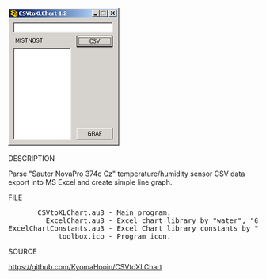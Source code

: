 ![CSV to XLChart](https://github.com/KyomaHooin/CSVtoXLChart/raw/master/csvchart_screenshot.png "screenshot")

DESCRIPTION

Parse "Sauter NovaPro 374c Cz" temperature/humidity sensor CSV data export into MS Excel
and create simple line graph.

FILE

<pre>
       CSVtoXLChart.au3 - Main program.
         ExcelChart.au3 - Excel chart library by "water", "GreenCan".
ExcelChartConstants.au3 - Excel Chart library constants by "water", "GreenCan".
            toolbox.ico - Program icon.
</pre>

SOURCE

https://github.com/KyomaHooin/CSVtoXLChart

